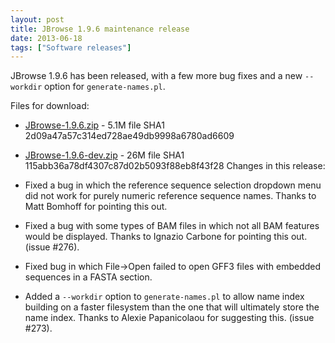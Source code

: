 ```yaml
---
layout: post
title: JBrowse 1.9.6 maintenance release
date: 2013-06-18
tags: ["Software releases"]
---
```


JBrowse 1.9.6 has been released, with a few more bug fixes and a new `--workdir` option for `generate-names.pl`.

Files for download:

*   [JBrowse-1.9.6.zip](/wordpress/wp-content/plugins/download-monitor/download.php?id=55 "download JBrowse-1.9.6.zip") - 5.1M
file SHA1 2d09a47a57c314ed728ae49db9998a6780ad6609
*   [JBrowse-1.9.6-dev.zip](https://jbrowse.org/wordpress/wp-content/plugins/download-monitor/download.php?id=56 "download JBrowse-1.9.6-dev.zip") - 26M
file SHA1 115abb36a78df4307c87d02b5093f88eb8f43f28
Changes in this release:

*   Fixed a bug in which the reference sequence selection dropdown menu
did not work for purely numeric reference sequence names.  Thanks
to Matt Bomhoff for pointing this out.

*   Fixed a bug with some types of BAM files in which not all BAM
features would be displayed.  Thanks to Ignazio Carbone for
pointing this out. (issue #276).

*   Fixed bug in which File->Open failed to open GFF3 files with
embedded sequences in a FASTA section.

*   Added a `--workdir` option to `generate-names.pl` to allow name
index building on a faster filesystem than the one that will
ultimately store the name index.  Thanks to Alexie Papanicolaou for
suggesting this. (issue #273).